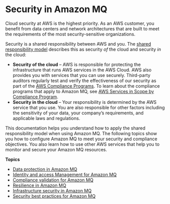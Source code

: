 # Security in Amazon MQ<a name="security"></a>

Cloud security at AWS is the highest priority\. As an AWS customer, you benefit from data centers and network architectures that are built to meet the requirements of the most security\-sensitive organizations\.

Security is a shared responsibility between AWS and you\. The [shared responsibility model](http://aws.amazon.com/compliance/shared-responsibility-model/) describes this as security *of* the cloud and security *in* the cloud:
+ **Security of the cloud** – AWS is responsible for protecting the infrastructure that runs AWS services in the AWS Cloud\. AWS also provides you with services that you can use securely\. Third\-party auditors regularly test and verify the effectiveness of our security as part of the [AWS Compliance Programs](http://aws.amazon.com/compliance/programs/)\. To learn about the compliance programs that apply to Amazon MQ, see [AWS Services in Scope by Compliance Program](http://aws.amazon.com/compliance/services-in-scope/)\.
+ **Security in the cloud** – Your responsibility is determined by the AWS service that you use\. You are also responsible for other factors including the sensitivity of your data, your company’s requirements, and applicable laws and regulations\. 

This documentation helps you understand how to apply the shared responsibility model when using Amazon MQ\. The following topics show you how to configure Amazon MQ to meet your security and compliance objectives\. You also learn how to use other AWS services that help you to monitor and secure your Amazon MQ resources\. 

**Topics**
+ [Data protection in Amazon MQ](data-protection.md)
+ [Identity and access Management for Amazon MQ](security-iam.md)
+ [Compliance validation for Amazon MQ](AMQ-compliance.md)
+ [Resilience in Amazon MQ](disaster-recovery-resiliency.md)
+ [Infrastructure security in Amazon MQ](infrastructure-security.md)
+ [Security best practices for Amazon MQ](using-amazon-mq-securely.md)